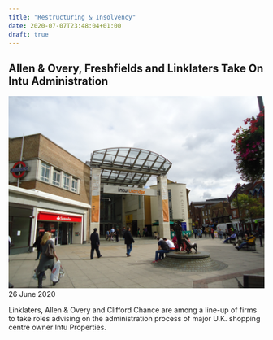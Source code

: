 ```yaml
---
title: "Restructuring & Insolvency"
date: 2020-07-07T23:48:04+01:00
draft: true
---
```


## Allen & Overy, Freshfields and Linklaters Take On Intu Administration

![intu](intu.jpg)
26 June 2020

Linklaters, Allen & Overy and Clifford Chance are among a line-up of firms to take roles advising on the administration process of major U.K. shopping centre owner Intu Properties.